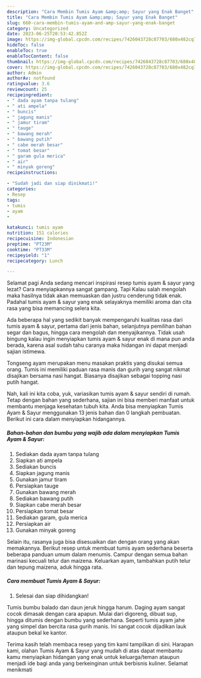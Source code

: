 ```yaml
---
description: "Cara Membin Tumis Ayam &amp;amp; Sayur yang Enak Banget"
title: "Cara Membin Tumis Ayam &amp;amp; Sayur yang Enak Banget"
slug: 660-cara-membin-tumis-ayam-and-amp-sayur-yang-enak-banget
category: Uncategorized
date: 2023-06-25T20:53:42.852Z
image: https://img-global.cpcdn.com/recipes/7426043728c87703/680x482cq70/tumis-ayam-sayur-foto-resep-utama.jpg
hideToc: false
enableToc: true
enableTocContent: false
thumbnail: https://img-global.cpcdn.com/recipes/7426043728c87703/680x482cq70/tumis-ayam-sayur-foto-resep-utama.jpg
cover: https://img-global.cpcdn.com/recipes/7426043728c87703/680x482cq70/tumis-ayam-sayur-foto-resep-utama.jpg
author: Admin
authorAv: notfound
ratingvalue: 3.6
reviewcount: 25
recipeingredient:
- " dada ayam tanpa tulang"
- " ati ampela"
- " buncis"
- " jagung manis"
- " jamur tiram"
- " tauge"
- " bawang merah"
- " bawang putih"
- " cabe merah besar"
- " tomat besar"
- " garam gula merica"
- " air"
- " minyak goreng"
recipeinstructions:

- "Sudah jadi dan siap dinikmati!"
categories:
- Resep
tags:
- tumis
- ayam
- 

katakunci: tumis ayam  
nutrition: 151 calories
recipecuisine: Indonesian
preptime: "PT23M"
cooktime: "PT33M"
recipeyield: "1"
recipecategory: Lunch

---
```



Selamat pagi Anda sedang mencari inspirasi resep tumis ayam &amp; sayur yang lezat? Cara menyiapkannya sangat gampang. Tapi Kalau salah mengolah maka hasilnya tidak akan memuaskan dan justru cenderung tidak enak. Padahal tumis ayam &amp; sayur yang enak selayaknya memiliki aroma dan cita rasa yang bisa memancing selera kita.


Ada beberapa hal yang sedikit banyak mempengaruhi kualitas rasa dari tumis ayam &amp; sayur, pertama dari jenis bahan, selanjutnya pemilihan bahan segar dan bagus, hingga cara mengolah dan menyajikannya. Tidak usah bingung kalau ingin menyiapkan tumis ayam &amp; sayur enak di mana pun anda berada, karena asal sudah tahu caranya maka hidangan ini dapat menjadi sajian istimewa.

Tongseng ayam merupakan menu masakan praktis yang disukai semua orang. Tumis ini memiliki paduan rasa manis dan gurih yang sangat nikmat disajikan bersama nasi hangat. Biasanya disajikan sebagai topping nasi putih hangat.


Nah, kali ini kita coba, yuk, variasikan tumis ayam &amp; sayur sendiri di rumah. Tetap dengan bahan yang sederhana, sajian ini bisa memberi manfaat untuk membantu menjaga kesehatan tubuh kita. Anda bisa menyiapkan Tumis Ayam &amp; Sayur menggunakan 13 jenis bahan dan 0 langkah pembuatan. Berikut ini cara dalam menyiapkan hidangannya.

<!--inarticleads1-->

##### Bahan-bahan dan bumbu yang wajib ada dalam menyiapkan Tumis Ayam &amp; Sayur:

1. Sediakan  dada ayam tanpa tulang
1. Siapkan  ati ampela
1. Sediakan  buncis
1. Siapkan  jagung manis
1. Gunakan  jamur tiram
1. Persiapkan  tauge
1. Gunakan  bawang merah
1. Sediakan  bawang putih
1. Siapkan  cabe merah besar
1. Persiapkan  tomat besar
1. Sediakan  garam, gula merica
1. Persiapkan  air
1. Gunakan  minyak goreng


Selain itu, rasanya juga bisa disesuaikan dan dengan orang yang akan memakannya. Berikut resep untuk membuat tumis ayam sederhana beserta beberapa panduan umum dalam menumis. Campur dengan semua bahan marinasi kecuali telur dan maizena. Keluarkan ayam, tambahkan putih telur dan tepung maizena, aduk hingga rata. 

<!--inarticleads2-->

##### Cara membuat Tumis Ayam &amp; Sayur:


1. Selesai dan siap dihidangkan!

Tumis bumbu balado dan daun jeruk hingga harum. Daging ayam sangat cocok dimasak dengan cara apapun. Mulai dari digoreng, dibuat sup, hingga ditumis dengan bumbu yang sederhana. Seperti tumis ayam jahe yang simpel dan bercita rasa gurih manis. Ini sangat cocok dijadikan lauk ataupun bekal ke kantor. 

Terima kasih telah membaca resep yang tim kami tampilkan di sini. Harapan kami, olahan Tumis Ayam &amp; Sayur yang mudah di atas dapat membantu kamu menyiapkan hidangan yang enak untuk keluarga/teman ataupun menjadi ide bagi anda yang berkeinginan untuk berbisnis kuliner. Selamat menikmati
